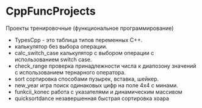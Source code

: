 # CppFuncProjects
Проекты тренировочные (функциональное программирование)
- TypesCpp - это таблица типов переменных C++.
- калькулятор без выбора операции.
- calc_switch_case калькулятор с выбором операции с использованием switch case.
- check_range проверка принадлежности числа к диапозону значений с использованием тернарного оператора.
- sort сортировка способами пузырек, вставка, шейкер.
- new_year игра поиск одинаковых цифр на поле 4x4 с минами.
- funkcii_konec работа с указателями и динамическим массивом
- quicksortdance незавершенная быстрая сортировка хоара

